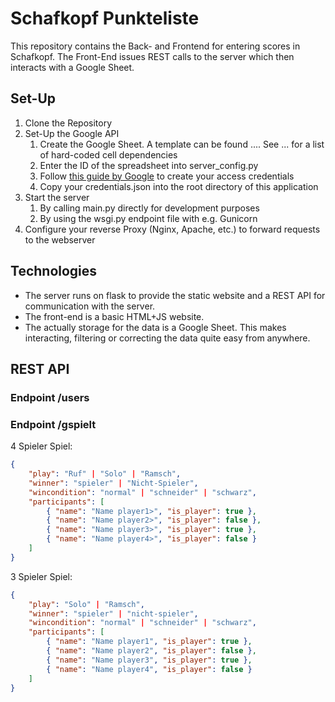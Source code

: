 # Schafkopf Punkteliste
This repository contains the Back- and Frontend for entering scores in Schafkopf.
The Front-End issues REST calls to the server which then interacts with a Google Sheet.

## Set-Up
1. Clone the Repository
2. Set-Up the Google API
    1. Create the Google Sheet. A template can be found .... See ... for a list of hard-coded cell dependencies
    2. Enter the ID of the spreadsheet into server_config.py
    3. Follow [this guide by Google](https://developers.google.com/workspace/guides/create-credentials) to create your access credentials
    4. Copy your credentials.json into the root directory of this application
3. Start the server
   1. By calling main.py directly for development purposes
   2. By using the wsgi.py endpoint file with e.g. Gunicorn
4. Configure your reverse Proxy (Nginx, Apache, etc.) to forward requests to the webserver


## Technologies
+ The server runs on flask to provide the static website and a REST API for communication with the server. 
+ The front-end is a basic HTML+JS website.
+ The actually storage for the data is a Google Sheet. This makes interacting, filtering or correcting the data quite easy from anywhere.

## REST API
### Endpoint /users

### Endpoint /gspielt

4 Spieler Spiel:
```json
{
    "play": "Ruf" | "Solo" | "Ramsch",
    "winner": "spieler" | "Nicht-Spieler",
    "wincondition": "normal" | "schneider" | "schwarz",
    "participants": [
        { "name": "Name player1>", "is_player": true },
        { "name": "Name player2>", "is_player": false },
        { "name": "Name player3>", "is_player": true },
        { "name": "Name player4>", "is_player": false }
    ]
}
```

3 Spieler Spiel:
```json
{
    "play": "Solo" | "Ramsch",
    "winner": "spieler" | "nicht-spieler",
    "wincondition": "normal" | "schneider" | "schwarz",
    "participants": [
        { "name": "Name player1", "is_player": true },
        { "name": "Name player2", "is_player": false },
        { "name": "Name player3", "is_player": true },
        { "name": "Name player4", "is_player": false }
    ]
}
```